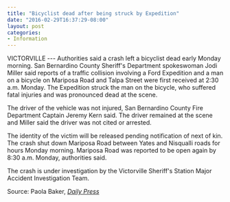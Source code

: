 ```yaml
---
title: "Bicyclist dead after being struck by Expedition"
date: "2016-02-29T16:37:29-08:00"
layout: post
categories:
- Information
---
```


VICTORVILLE --- Authorities said a crash left a bicyclist dead early Monday morning.
San Bernardino County Sheriff's Department spokeswoman Jodi Miller said reports of a traffic collision involving a Ford Expedition and a man on a bicycle on Mariposa Road and Talpa Street were first received at 2:30 a.m. Monday. The Expedition struck the man on the bicycle, who suffered fatal injuries and was pronounced dead at the scene.

The driver of the vehicle was not injured, San Bernardino County Fire Department Captain Jeremy Kern said. The driver remained at the scene and Miller said the driver was not cited or arrested.

The identity of the victim will be released pending notification of next of kin.
The crash shut down Mariposa Road between Yates and Nisqualli roads for hours Monday morning. Mariposa Road was reported to be open again by 8:30 a.m. Monday, authorities said.

The crash is under investigation by the Victorville Sheriff's Station Major Accident Investigation Team.

Source: Paola Baker, [*Daily Press*](https://www.vvdailypress.com)
